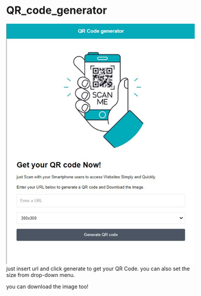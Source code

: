# QR_code_generator
![](img/Screenshot%202022-08-25%20161417.jpg)
just insert url and click generate to get your QR Code.
you can also set the size from drop-down menu.

you can download the image too!